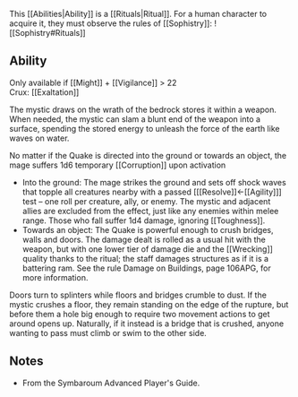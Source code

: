 This [[Abilities|Ability]] is a [[Rituals|Ritual]]. For a human character to acquire it, they must observe the rules of [[Sophistry]]:
![[Sophistry#Rituals]]
## Ability
Only available if [[Might]] + [[Vigilance]] > 22<br>Crux: [[Exaltation]]

The mystic draws on the wrath of the bedrock stores it within a weapon. When needed, the mystic can slam a blunt end of the weapon into a surface, spending the stored energy to unleash the force of the earth like waves on water.

No matter if the Quake is directed into the ground or towards an object, the mage suffers 1d6 temporary [[Corruption]] upon activation
* Into the ground: The mage strikes the ground and sets off shock waves that topple all creatures nearby with a passed \[[[Resolve]]←[[Agility]]\] test – one roll per creature, ally, or enemy. The mystic and adjacent allies are excluded from the effect, just like any enemies within melee range. Those who fall suffer 1d4 damage, ignoring [[Toughness]].
* Towards an object: The Quake is powerful enough to crush bridges, walls and doors. The damage dealt is rolled as a usual hit with the weapon, but with one lower tier of damage die and the [[Wrecking]] quality thanks to the ritual; the staff damages structures as if it is a battering ram. See the rule Damage on Buildings, page 106APG, for more information.

Doors turn to splinters while floors and bridges crumble to dust. If the mystic crushes a floor, they remain standing on the edge of the rupture, but before them a hole big enough to require two movement actions to get around opens up. Naturally, if it instead is a bridge that is crushed, anyone wanting to pass must climb or swim to the other side.
## Notes
* From the Symbaroum Advanced Player's Guide.